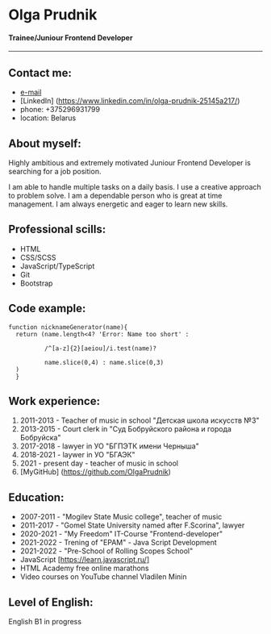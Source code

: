 # Olga Prudnik
#### Trainee/Juniour Frontend Developer
---

## Contact me:
* [e-mail](olga.barannikova.92@mail.ru) 
* [LinkedIn] (https://www.linkedin.com/in/olga-prudnik-25145a217/)
* phone: +375296931799
* location: Belarus

## About myself:
Highly ambitious and extremely motivated Juniour Frontend Developer is searching for a job position. 


I am able to handle multiple tasks on a daily basis. I use a creative approach to problem solve. I am a dependable person who is great at time management. I am always energetic and eager to learn new skills.

## Professional scills:
- HTML
- CSS/SCSS
- JavaScript/TypeScript
- Git
- Bootstrap

## Code example:
```
function nicknameGenerator(name){
  return (name.length<4? 'Error: Name too short' :

          /^[a-z]{2}[aeiou]/i.test(name)?

          name.slice(0,4) : name.slice(0,3)
  )
  }
```

## Work experience:
1. 2011-2013 - Teacher of music in school "Детская школа искусств №3"
2. 2013-2015 - Court clerk in "Суд Бобруйского района и города Бобруйска"
3. 2017-2018 - lawyer in УО "БГПЭТК имени Черныша"
4. 2018-2021 - laywer in УО "БГАЭК"
5. 2021 - present day -  teacher of music in school 
6. [MyGitHub] (https://github.com/OlgaPrudnik)

## Education:
* 2007-2011 - "Mogilev State Music college", teacher of music
* 2011-2017 - "Gomel State University named after F.Scorina", lawyer
* 2020-2021 - "My Freedom" IT-Course "Frontend-developer"
* 2021-2022 - Trening of "EPAM" - Java Script Development
* 2021-2022 - "Pre-School of Rolling Scopes School"
* JavaScript [https://learn.javascript.ru/]
* HTML Academy free online marathons
* Video courses on YouTube channel Vladilen Minin

## Level of English:
English B1 in progress